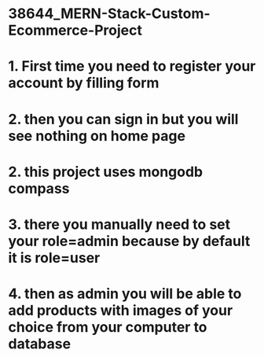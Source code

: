# 38644_MERN-Stack-Custom-Ecommerce-Project

# 1. First time you need to register your account by filling form
# 2. then you can sign in but you will see nothing on home page 
# 2. this project uses mongodb compass
# 3. there you manually need to set your role=admin because by default it is role=user
# 4. then as admin you will be able to add products with images of your choice from your computer to database
